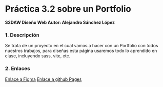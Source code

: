# Práctica 3.2 sobre un Portfolio

 **S2DAW Diseño Web Autor: Alejandro Sánchez López**

### 1. Descripción

Se trata de un proyecto en el cual vamos a hacer con un Portfolio con todos nuestros trabajos, para diseñas esta página usaremos todo lo aprendido en clase, incluyendo sass, vite, etc. 

### 2. Enlaces
[Enlace a Figma]([https://www.figma.com/design/DXg9HwhXmLmgNAxikVV4wN/P1.2-Alex-S%C3%A1nchez-Dise%C3%B1o-movil?m=auto&t=GnXf1E39fq8ujfsa-6](https://www.figma.com/design/Hv7FWxAD26iJj4zmglS02N/P-3.2-Portfolio?m=auto&t=zedD6tlpebdl7GBH-6))
[Enlace a github Pages](https://alexsanlo.github.io/P-3.2-Alejandro-Sanchez/index.html)

